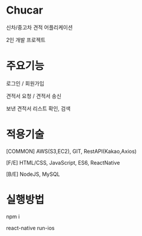 # Chucar
  신차/중고차 견적 어플리케이션
  
  2인 개발 프로젝트

# 주요기능

  로그인 / 회원가입
  
  견적서 요청 / 견적서 송신
  
  보낸 견적서 리스트 확인, 검색

# 적용기술

[COMMON]
  AWS(S3,EC2), 
  GIT, 
  RestAPI(Kakao,Axios)

[F/E]
  HTML/CSS,
  JavaScript,
  ES6,
  ReactNative

[B/E]
  NodeJS,
  MySQL

# 실행방법

  npm i
  
  react-native run-ios
